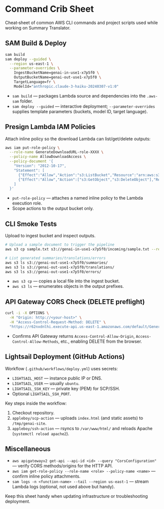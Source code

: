 # Command Crib Sheet

Cheat‑sheet of common AWS CLI commands and project scripts used while working on Summary Translator.

## SAM Build & Deploy

```bash
sam build
sam deploy --guided \
  --region us-east-1 \
  --parameter-overrides \
    IngestBucketName=genai-in-use1-x7p5f0 \
    OutputBucketName=genai-out-use1-x7p5f0 \
    TargetLanguage=fr \
    ModelId="anthropic.claude-3-haiku-20240307-v1:0"
```

- `sam build` — packages Lambda source and dependencies into the `.aws-sam` folder.
- `sam deploy --guided` — interactive deployment; `--parameter-overrides` supplies template parameters (buckets, model ID, target language).

## Presign Lambda IAM Policies

Attach inline policy so the download Lambda can list/get/delete outputs:

```bash
aws iam put-role-policy \
  --role-name GenerateDownloadURL-role-XXXX \
  --policy-name AllowDownloadAccess \
  --policy-document '{
    "Version": "2012-10-17",
    "Statement": [
      {"Effect":"Allow","Action":"s3:ListBucket","Resource":"arn:aws:s3:::genai-out-use1-x7p5f0"},
      {"Effect":"Allow","Action":["s3:GetObject","s3:DeleteObject"],"Resource":"arn:aws:s3:::genai-out-use1-x7p5f0/*"}
    ]
  }'
```

- `put-role-policy` — attaches a named inline policy to the Lambda execution role.
- Scope actions to the output bucket only.

## CLI Smoke Tests

Upload to ingest bucket and inspect outputs.

```bash
# Upload a sample document to trigger the pipeline
aws s3 cp sample.txt s3://genai-in-use1-x7p5f0/incoming/sample.txt --region us-east-1

# List generated summaries/translations/errors
aws s3 ls s3://genai-out-use1-x7p5f0/summaries/
aws s3 ls s3://genai-out-use1-x7p5f0/translations/
aws s3 ls s3://genai-out-use1-x7p5f0/errors/
```

- `aws s3 cp` — copies a local file into the ingest bucket.
- `aws s3 ls` — enumerates objects in the output prefixes.

## API Gateway CORS Check (DELETE preflight)

```bash
curl -i -X OPTIONS \
  -H "Origin: http://<your-host>" \
  -H "Access-Control-Request-Method: DELETE" \
  "https://r62nxdnlhi.execute-api.us-east-1.amazonaws.com/default/GenerateDownloadURL?folder=errors&filename=test.txt"
```

- Confirms API Gateway returns `Access-Control-Allow-Origin`, `Access-Control-Allow-Methods`, etc., enabling DELETE from the browser.

## Lightsail Deployment (GitHub Actions)

Workflow (`.github/workflows/deploy.yml`) uses secrets:

- `LIGHTSAIL_HOST` — instance public IP or DNS.
- `LIGHTSAIL_USER` — usually `ubuntu`.
- `LIGHTSAIL_SSH_KEY` — private key (PEM) for SCP/SSH.
- Optional `LIGHTSAIL_SSH_PORT`.

Key steps inside the workflow:

1. Checkout repository.
2. `appleboy/scp-action` — uploads `index.html` (and static assets) to `/tmp/genai-site`.
3. `appleboy/ssh-action` — rsyncs to `/var/www/html/` and reloads Apache (`systemctl reload apache2`).

## Miscellaneous

- `aws apigatewayv2 get-api --api-id <id> --query "CorsConfiguration"` — verify CORS methods/origins for the HTTP API.
- `aws iam get-role-policy --role-name <role> --policy-name <name>` — confirm inline policy attachments.
- `sam logs -n <function-name> --tail --region us-east-1` — stream Lambda logs (optional, not used above but handy).

Keep this sheet handy when updating infrastructure or troubleshooting deployment.
